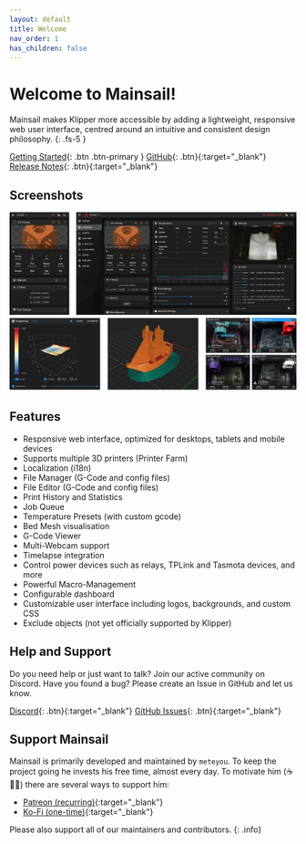 ```yaml
---
layout: default
title: Welcome
nav_order: 1
has_children: false
---
```


# Welcome to Mainsail!
Mainsail makes Klipper more accessible by adding a lightweight, responsive web user interface, centred around an intuitive and consistent design philosophy.
{: .fs-5 }

[Getting Started](/setup){: .btn .btn-primary }
[GitHub](https://github.com/mainsail-crew/mainsail){: .btn}{:target="_blank"}
[Release Notes](https://github.com/mainsail-crew/mainsail/releases){: .btn}{:target="_blank"}

## Screenshots
![Dashboard](assets/img/screenshot.png)
![Features](assets/img/features.png)

## Features 
- Responsive web interface, optimized for desktops, tablets and mobile devices
- Supports multiple 3D printers (Printer Farm)
- Localization (i18n)
- File Manager (G-Code and config files)
- File Editor (G-Code and config files)
- Print History and Statistics
- Job Queue
- Temperature Presets (with custom gcode)
- Bed Mesh visualisation
- G-Code Viewer
- Multi-Webcam support
- Timelapse integration
- Control power devices such as relays, TPLink and Tasmota devices, and more
- Powerful Macro-Management
- Configurable dashboard
- Customizable user interface including logos, backgrounds, and custom CSS
- Exclude objects (not yet officially supported by Klipper)

## Help and Support
Do you need help or just want to talk? Join our active community on Discord. 
Have you found a bug? Please create an Issue in GitHub and let us know.

[Discord](https://discord.gg/skWTwTD){: .btn}{:target="_blank"}
[GitHub Issues](https://github.com/mainsail-crew/mainsail/issues){: .btn}{:target="_blank"}

## Support Mainsail
Mainsail is primarily developed and maintained by `meteyou`. To keep the project going he invests his free time, almost every day. To motivate him (☕🍺😜) there are several ways to support him:

- [Patreon (recurring)](https://patreon.com/meteyou){:target="_blank"}
- [Ko-Fi (one-time)](https://ko-fi.com/mainsail){:target="_blank"}

Please also support all of our maintainers and contributors.
{: .info}
